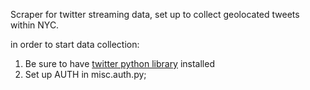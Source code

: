 Scraper for twitter streaming data, set up to collect geolocated tweets within NYC.

in order to start data collection:

1. Be sure to have [twitter python library](http://mike.verdone.ca/twitter/) installed
2. Set up AUTH in misc.auth.py;

